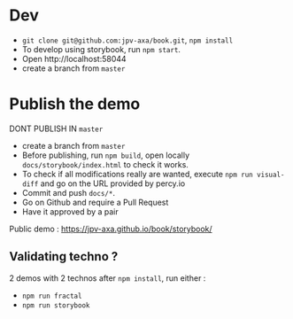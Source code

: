 # Dev

* `git clone git@github.com:jpv-axa/book.git`, `npm install`
* To develop using storybook, run `npm start`.
* Open http://localhost:58044
* create a branch from `master`


# Publish the demo

DONT PUBLISH IN `master`

* create a branch from `master`
* Before publishing, run `npm build`, open locally `docs/storybook/index.html` to check it works.
* To check if all modifications really are wanted, execute `npm run visual-diff` and go on the URL provided by percy.io
* Commit and push `docs/*`.
* Go on Github and require a Pull Request
* Have it approved by a pair

Public demo : https://jpv-axa.github.io/book/storybook/


## Validating techno ?

2 demos with 2 technos
after `npm install`, run either :

- `npm run fractal`
- `npm run storybook`
